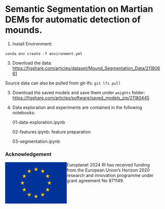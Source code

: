 # Semantic Segmentation on Martian DEMs for automatic detection of mounds.

1. Install Environment:

  `conda env create -f environment.yml`

3. Download the data: https://figshare.com/articles/dataset/Mound_Segmentation_Data/21180661

  Source data can also be pulled from git-lfs:
  `git lfs pull`

3. Download the saved models and save them under `weights` folder: https://figshare.com/articles/software/saved_models_zip/21180445

5. Data exploration and experiments are contained in the following notebooks:
  
   01-data-exploration.ipynb
  
   02-features.ipynb: feature preparation
  
   03-segmentation.ipynb
    

### Acknowledgement

<img src="logo.jpg" align="left" width="200px"/>Europlanet 2024 RI has received funding from the European Union’s Horizon 2020 research and innovation programme under grant agreement No 871149.

<br clear="left"/>
